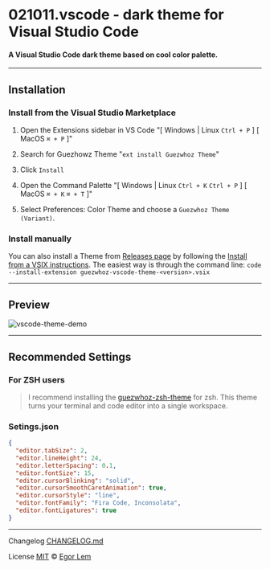 # 021011.vscode - dark theme for Visual Studio Code

#### A Visual Studio Code dark theme based on cool color palette.

---

## Installation

### Install from the Visual Studio Marketplace

1. Open the Extensions sidebar in VS Code
   "[ Windows | Linux `Ctrl + P` ] [ MacOS `⌘ + P` ]"
2. Search for Guezhowz Theme
   "`ext install Guezwhoz Theme`"
3. Click `Install`
4. Open the Command Palette
   "[ Windows | Linux `Ctrl + K` `Ctrl + P` ] [ MacOS `⌘ + K` `⌘ + T` ]"

5. Select Preferences: Color Theme and choose a `Guezwhoz Theme (Variant)`.

### Install manually

You can also install a Theme from [Releases page](https://github.com/guesswhozzz/guezwhoz-vscode-theme/releases) by following the [Install from a VSIX instructions](https://code.visualstudio.com/docs/editor/extension-gallery#_install-from-a-vsix). The easiest way is through the command line:
`code --install-extension guezwhoz-vscode-theme-<version>.vsix`

---

## Preview

![vscode-theme-demo](https://github.com/guesswhozzz/guezwhoz-scheme/blob/main/demos/vscode-theme-js-demo-min.png?raw=true)

---

## Recommended Settings

### For ZSH users

> I recommend installing the [guezwhoz-zsh-theme](https://github.com/guesswhozzz/021011.zsh-theme) for zsh. This theme turns your terminal and code editor into a single workspace.

### Setings.json

```json
{
  "editor.tabSize": 2,
  "editor.lineHeight": 24,
  "editor.letterSpacing": 0.1,
  "editor.fontSize": 15,
  "editor.cursorBlinking": "solid",
  "editor.cursorSmoothCaretAnimation": true,
  "editor.cursorStyle": "line",
  "editor.fontFamily": "Fira Code, Inconsolata",
  "editor.fontLigatures": true
}
```
---

Changelog [CHANGELOG.md](https://github.com/guesswhozzz/guezwhoz-vscode-theme/blob/0fe85b325787278f277bb6af028c5cd7c670ccb1/CHANGELOG.md)

License [MIT](https://github.com/guesswhozzz/guezwhoz-vscode-theme/blob/master/LICENSE) © [Egor Lem](https://github.com/guesswhozzz)
